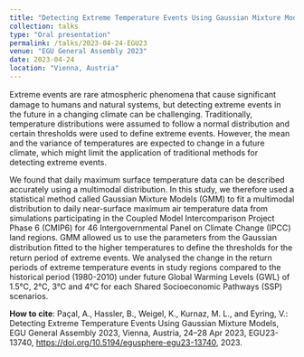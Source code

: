 ```yaml
---
title: "Detecting Extreme Temperature Events Using Gaussian Mixture Models"
collection: talks
type: "Oral presentation"
permalink: /talks/2023-04-24-EGU23
venue: "EGU General Assembly 2023"
date: 2023-04-24
location: "Vienna, Austria"
---
```


Extreme events are rare atmospheric phenomena that cause signiﬁcant damage to humans and natural systems, but detecting extreme events in the future in a changing climate can be challenging. Traditionally, temperature distributions were assumed to follow a normal distribution and certain thresholds were used to define extreme events. However, the mean and the variance of temperatures are expected to change in a future climate, which might limit the application of traditional methods for detecting extreme events.

We found that daily maximum surface temperature data can be described accurately using a multimodal distribution. In this study, we therefore used a statistical method called Gaussian Mixture Models (GMM) to fit a multimodal distribution to daily near-surface maximum air temperature data from simulations participating in the Coupled Model Intercomparison Project Phase 6 (CMIP6) for 46 Intergovernmental Panel on Climate Change (IPCC) land regions. GMM allowed us to use the parameters from the Gaussian distribution ﬁtted to the higher temperatures to define the thresholds for the return period of extreme events. We analysed the change in the return periods of extreme temperature events in study regions compared to the historical period (1980-2010) under future Global Warming Levels (GWL) of 1.5°C, 2°C, 3°C and 4°C for each Shared Socioeconomic Pathways (SSP) scenarios. 

**How to cite**: Paçal, A., Hassler, B., Weigel, K., Kurnaz, M. L., and Eyring, V.: Detecting Extreme Temperature Events Using Gaussian Mixture Models, EGU General Assembly 2023, Vienna, Austria, 24–28 Apr 2023, EGU23-13740, https://doi.org/10.5194/egusphere-egu23-13740, 2023.
